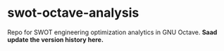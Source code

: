 # swot-octave-analysis
Repo for SWOT engineering optimization analytics in GNU Octave. <b> Saad update the version history here. </b>
